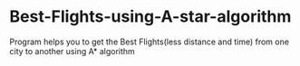 # Best-Flights-using-A-star-algorithm
Program helps you to get the Best Flights(less distance and time) from one city to another using A* algorithm 
